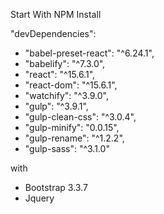 Start With NPM Install

"devDependencies":
  - "babel-preset-react": "^6.24.1",
  - "babelify": "^7.3.0",
  - "react": "^15.6.1",
  - "react-dom": "^15.6.1",
  - "watchify": "^3.9.0",
  - "gulp": "^3.9.1",
  - "gulp-clean-css": "^3.0.4",
  - "gulp-minify": "0.0.15",
  - "gulp-rename": "^1.2.2",
  - "gulp-sass": "^3.1.0"

with
- Bootstrap 3.3.7
- Jquery
